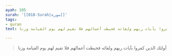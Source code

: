 ```yaml
---
ayah: 105
surah: '[[018-Surah|سورة]]'
tags:
- quran
text: أولئك الذين كفروا بآيات ربهم ولقائه فحبطت أعمالهم فلا نقيم لهم يوم القيامة وزنا

---
```

> أولئك الذين كفروا بآيات ربهم ولقائه فحبطت أعمالهم فلا نقيم لهم يوم القيامة وزنا
